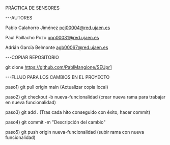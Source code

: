 PRÁCTICA DE SENSORES

---AUTORES

Pablo Calahorro Jiménez pcj00004@red.ujaen.es

Paul Paillacho Pozo ppp00031@red.ujaen.es

Adrián García Belmonte agb00067@red.ujaen.es

---COPIAR REPOSITORIO

git clone https://github.com/PablMangione/SEUpr1

---FLUJO PARA LOS CAMBIOS EN EL PROYECTO

paso1) git pull origin main (Actualizar copia local)

paso2) git checkout -b nueva-funcionalidad (crear nueva rama para trabajar en nueva funcionalidad)

paso3) git add . (Tras cada hito conseguido con éxito, hacer commit)

paso4) git commit -m "Descripción del cambio"

paso5) git push origin nueva-funcionalidad (subir rama con nueva funcionalidad)
